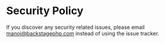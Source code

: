 # Security Policy

If you discover any security related issues, please email manoj@backstagephp.com instead of using the issue tracker.
